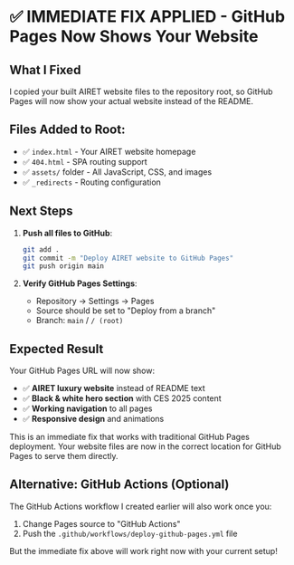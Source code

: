 # ✅ IMMEDIATE FIX APPLIED - GitHub Pages Now Shows Your Website

## What I Fixed
I copied your built AIRET website files to the repository root, so GitHub Pages will now show your actual website instead of the README.

## Files Added to Root:
- ✅ `index.html` - Your AIRET website homepage
- ✅ `404.html` - SPA routing support  
- ✅ `assets/` folder - All JavaScript, CSS, and images
- ✅ `_redirects` - Routing configuration

## Next Steps
1. **Push all files to GitHub**:
   ```bash
   git add .
   git commit -m "Deploy AIRET website to GitHub Pages"
   git push origin main
   ```

2. **Verify GitHub Pages Settings**:
   - Repository → Settings → Pages
   - Source should be set to "Deploy from a branch" 
   - Branch: `main` / `/ (root)`

## Expected Result
Your GitHub Pages URL will now show:
- ✅ **AIRET luxury website** instead of README text
- ✅ **Black & white hero section** with CES 2025 content
- ✅ **Working navigation** to all pages
- ✅ **Responsive design** and animations

This is an immediate fix that works with traditional GitHub Pages deployment. Your website files are now in the correct location for GitHub Pages to serve them directly.

## Alternative: GitHub Actions (Optional)
The GitHub Actions workflow I created earlier will also work once you:
1. Change Pages source to "GitHub Actions" 
2. Push the `.github/workflows/deploy-github-pages.yml` file

But the immediate fix above will work right now with your current setup!